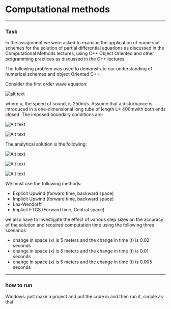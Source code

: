 # Computational methods
---

### Task
In the assignment we were asked to examine the application of numerical schemes for the solution of partial differential equations as discussed in the Computational Methods lectures, using C++ Object Oriented and other programming practices as discussed in the C++ lectures.

The following problem was used to demonstrate our understanding of numerical schemes and object Oriented C++.



Consider  the first order wave equation:


![alt text](http://www.sciweavers.org/download/Tex2Img_1569426162.jpg)



where u, the speed of sound, is 250m/s. Assume that a disturbance is introduced in a one-dimensional long tube of length L= 400mwith both ends closed. The imposed boundary conditions are:

![Alt text](http://www.sciweavers.org/download/Tex2Img_1569427265.jpg)

![Alt text](http://www.sciweavers.org/download/Tex2Img_1569427454.jpg)

The analytical solution is the following:

![Alt text](http://www.sciweavers.org/download/Tex2Img_1569430086.jpg)

![Alt text](http://www.sciweavers.org/download/Tex2Img_1569430051.jpg)

![Alt text](http://www.sciweavers.org/download/Tex2Img_1569430124.jpg)

We must use the following methods:
  + Explicit Upwind (forward time, backward space)
  + Implicit Upwind (forward time, backward space)
  + Lax-Wendorff
  + Implicit FTCS (Forward time, Central space)

we also have to Investigate the effect of various step sizes on the accuracy of the solution and required computation time using the following three scenarios
  + change in space (x) is 5 meters and the change in time (t) is 0.02 seconds
  + change in space (x) is 5 meters and the change in time (t) is 0.01 seconds
  + change in space (x) is 5 meters and the change in time (t) is 0.005 seconds

  ---
  ### how to run
  Windows:
  just make a project and put the code in and then run it, simple as that
